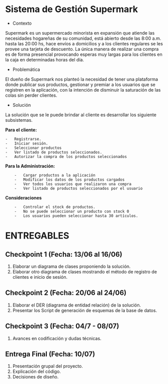 # Sistema de Gestión Supermark

* Contexto 

Supermark es un supermercado minorista en expansión que atiende las necesidades hogareñas de su comunidad, está abierto desde las 8:00 a.m. hasta las 20:00 hs, hace envíos a domicilios y a los clientes regulares se les provee una tarjeta de descuento. La única manera de realizar una compra es de forma presencial provocando esperas muy largas para los clientes en la caja en determinadas horas del día. 

* Problemática

El dueño de Supermark nos planteó la necesidad de tener una plataforma donde publicar sus productos, gestionar y premiar a los usuarios que se registren en la aplicación, con la intención de disminuir la saturación de las colas sin perder clientes. 

* Solución

La solución que se le puede brindar al cliente es desarrollar los siguiente subsistemas.

**Para el cliente:**

    -	Registrarse.
    -	Iniciar sesión.
    -	Seleccionar productos
    -	Ver listado de productos seleccionados.
    -	Autorizar la compra de los productos seleccionados

**Para la Administración:**

        -	Cargar productos a la aplicación
        -	Modificar los datos de los productos cargados
        -	Ver todos los usuarios que realizaron una compra
        -	Ver listado de productos seleccionados por el usuario

**Consideraciones**

        -	Controlar el stock de productos.
        -	No se puede seleccionar un producto con stock 0
        -	Los usuarios pueden seleccionar hasta 30 artículos.

# ENTREGABLES

## Checkpoint 1 (Fecha: 13/06 al 16/06)

1)	Elaborar un diagrama de clases proponiendo la solución.
2)	Elaborar otro diagrama de clases mostrando el método de registro de clientes e inicio de sesión.

## Checkpoint 2 (Fecha: 20/06 al 24/06)

1)	Elaborar el DER (diagrama de entidad relación) de la solución.
2)	Presentar los Script de generación de esquemas de la base de datos. 

## Checkpoint 3 (Fecha: 04/7 - 08/07)

1)	Avances en codificación y dudas técnicas.

## Entrega Final (Fecha: 10/07)

1)	Presentación grupal del proyecto.
2)	Explicación del código.
3)	Decisiones de diseño.
